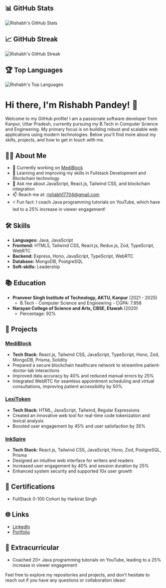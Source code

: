 ## 📊 GitHub Stats
![Rishabh's GitHub Stats](https://github-readme-stats.anuraghazra1.vercel.app/api?username=RishabhPandeyRP&show_icons=true&theme=radical)

## 📈 GitHub Streak
![Rishabh's GitHub Streak](https://github-readme-streak-stats.herokuapp.com/?user=RishabhPandeyRP&theme=radical)

## 🏆 Top Languages
![Rishabh's Top Languages](https://github-profile-summary-cards.vercel.app/api/cards/repos-per-language?username=RishabhPandeyRP&theme=radical)


# Hi there, I'm Rishabh Pandey! 👋

Welcome to my GitHub profile! I am a passionate software developer from Kanpur, Uttar Pradesh, currently pursuing my B.Tech in Computer Science and Engineering. My primary focus is on building robust and scalable web applications using modern technologies. Below you'll find more about my skills, projects, and how to get in touch with me.

## 🧑‍💻 About Me
- 🔭 Currently working on [MediBlock](https://github.com/RishabhPandeyRP/MediBlock)
- 🌱 Learning and improving my skills in Fullstack Development and Blockchain technology
- 💬 Ask me about JavaScript, React.js, Tailwind CSS, and blockchain integration
- 📫 Reach me at: [rishabh17704@gmail.com](mailto:rishabh17704@gmail.com)
- ⚡ Fun fact: I coach Java programming tutorials on YouTube, which have led to a 25% increase in viewer engagement!

## 🛠️ Skills
- **Languages:** Java, JavaScript
- **Frontend:** HTML5, Tailwind CSS, React.js, Redux.js, Zod, TypeScript, WebRTC
- **Backend:** Express, Hono, JavaScript, TypeScript, WebRTC
- **Database:** MongoDB, PostgreSQL
- **Soft-skills:** Leadership

## 📚 Education
- **Pranveer Singh Institute of Technology, AKTU, Kanpur** (2021 - 2025)
  - B.Tech - Computer Science and Engineering - CGPA: 7.958
- **Narayan College of Science and Arts, CBSE, Etawah** (2020)
  - Percentage: 92%

## 🚀 Projects
### [MediBlock](https://github.com/RishabhPandeyRP/MediBlock)
- **Tech Stack:** React.js, Tailwind CSS, JavaScript, TypeScript, Hono, Zod, MongoDB, Prisma, Solidity
- Prepared a secure blockchain healthcare network to streamline patient-doctor-lab interactions
- Improved data accuracy by 40% and reduced manual errors by 25%
- Integrated WebRTC for seamless appointment scheduling and virtual consultations, improving patient accessibility by 50%

### [LexiToken](https://github.com/RishabhPandeyRP/Lexitokens)
- **Tech Stack:** HTML, JavaScript, Tailwind, Regular Expressions
- Created an innovative web tool for real-time code tokenization and lexical analysis
- Boosted user engagement by 45% and user satisfaction by 35%

### [InkSpire](https://github.com/RishabhPandeyRP/InkSpire)
- **Tech Stack:** React.js, Tailwind CSS, JavaScript, Hono, Zod, PostgreSQL, Prisma
- Designed an intuitive web interface for writers and readers
- Increased user engagement by 40% and session duration by 25%
- Enhanced system security and supported 10x user growth

## 🏅 Certifications
- FullStack 0-100 Cohort by Harkirat Singh

## 🌐 Links
- [LinkedIn](https://www.linkedin.com/in/rishabh-pandey-68683222b/)
- [Portfolio](https://rishabh-portfolio-flax.vercel.app/)

## 🎥 Extracurricular
- Coached 20+ Java programming tutorials on YouTube, leading to a 25% increase in viewer engagement


Feel free to explore my repositories and projects, and don't hesitate to reach out if you have any questions or collaboration ideas!
